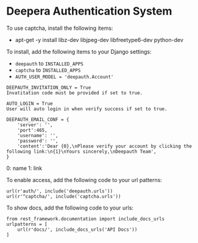 # Deepera Authentication System
To use captcha, install the following items:
- apt-get -y install libz-dev libjpeg-dev libfreetype6-dev python-dev

To install, add the following items to your Django settings:
- `deepauth` to `INSTALLED_APPS`
- `captcha` to `INSTALLED_APPS`
- `AUTH_USER_MODEL = 'deepauth.Account'`

```
DEEPAUTH_INVITATION_ONLY = True
Invatitation code must be provided if set to true.

AUTO_LOGIN = True
User will auto login in when verify success if set to true.

DEEPAUTH_EMAIL_CONF = {
    'server': '',
    'port':465,
    'username': '',
    'password': '',
    'content':'Dear {0},\nPlease verify your account by clicking the following link:\n{1}\nYours sincerely,\nDeepauth Team',
}
```

0: name
1: link

To enable access, add the following code to your url patterns:
```
url(r'auth/', include('deepauth.urls'))
url(r'^captcha/', include('captcha.urls'))
```

To show docs, add the following code to your urls:
```
from rest_framework.documentation import include_docs_urls
urlpatterns = [
    url(r'docs/', include_docs_urls('API Docs'))
]
```

